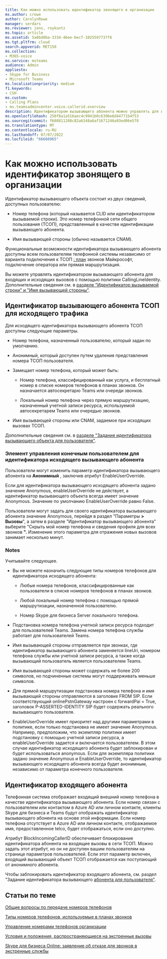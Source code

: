 ```yaml
---
title: Как можно использовать идентификатор звонящего в организации
ms.author: crowe
author: CarolynRowe
manager: serdars
ms.reviewer: jens, roykuntz
ms.topic: article
ms.assetid: 5a0bd8ba-3334-46ee-becf-1025597737f6
ms.tgt.pltfrm: cloud
search.appverid: MET150
ms.collection:
- M365-voice
ms.service: msteams
audience: Admin
appliesto:
- Skype for Business
- Microsoft Teams
ms.localizationpriority: medium
f1.keywords:
- CSH
ms.custom:
- Calling Plans
- ms.teamsadmincenter.voice.callerid.overview
description: Идентификатором вызывающего абонента можно управлять для входящих и исходящих вызовов для пользователей телефонной системы с помощью политики, которая называется CallingLineIdentity.
ms.openlocfilehash: 250f8a1a516aec4c9941b0c6396e6d44771b4f53
ms.sourcegitcommit: f608811288c82a6348a6af1671246a93ed06e578
ms.translationtype: MT
ms.contentlocale: ru-RU
ms.lasthandoff: 07/07/2022
ms.locfileid: "66660965"
---
```

# <a name="how-can-caller-id-be-used-in-your-organization"></a>Как можно использовать идентификатор звонящего в организации

Идентификатор вызывающего объекта состоит из двух сведений, доступных пользователю:

- Номер телефона (который называется CLID или идентификатором вызываемой строки). Это номер телефонной сети общего пользования (ТСОП), представленный в качестве идентификации вызывающего абонента.

- Имя вызывающей стороны (обычно называется CNAM). 
  
Функциональные возможности идентификатора вызывающего абонента доступны всем пользователям телефонной системы независимо от варианта подключения к ТСОП [: план](pstn-connectivity.md) звонков Майкрософт, подключение оператора или прямая маршрутизация. 
  
Вы можете управлять идентификатором вызывающего абонента для входящих и исходящих вызовов с помощью политики CallingLineIdentity. Дополнительные сведения см. в [разделе "Идентификатор вызываемой строки" и "Имя вызывающей стороны"](more-about-calling-line-id-and-calling-party-name.md).

  
## <a name="outbound-pstn-caller-id"></a>Идентификатор вызывающего абонента ТСОП для исходящего трафика

Для исходящего идентификатора вызывающего абонента ТСОП доступны следующие параметры. 
  
- Номер телефона, назначенный пользователю, который задан по умолчанию.

- Анонимный, который доступен путем удаления представления номера ТСОП пользователя. 

- Замещает номер телефона, который может быть:

  - Номер телефона, классифицированный как услуга, и бесплатный номер в списке номеров телефонов в планах звонков. Он назначается автосекретарю Teams или очереди звонков.

  - Локальный номер телефона через прямую маршрутизацию, назначенный учетной записи ресурса, используемой автосекретарем Teams или очередью звонков. 

- Имя вызывающей стороны или CNAM, задаемое при исходящих вызовах ТСОП.  
    
Дополнительные сведения см. в [разделе "Задание идентификатора вызывающего объекта для пользователя"](./set-the-caller-id-for-a-user.md).
  
### <a name="end-user-control-of-outbound-caller-id"></a>Элемент управления конечным пользователем для идентификатора исходящего вызывающего абонента

Пользователи могут изменить параметр идентификатора вызывающего абонента на **Анонимный** , заключив атрибут EnableUserOverride. 

Если для идентификатора вызывающего исходящего абонента задано значение Anonymous, enableUserOverride не действует, а идентификатор вызывающего объекта всегда имеет значение Anonymous. Значение по умолчанию EnableUserOverride равно False.

Пользователи могут задать для своего идентификатора вызывающего абонента значение Anonymous, перейдя в раздел "Параметры **> Вызовы**", а затем в разделе "Идентификатор вызывающего абонента" выберите "Скрыть мой номер телефона и сведения профиля для всех звонков **".** Изменение этого параметра для отражения новых вызовов занимает несколько минут. 

### <a name="notes"></a>Notes

Учитывайте следующее.

- Вы не можете назначить следующие типы номеров телефонов для идентификатора исходящего абонента:

  - Любые номера телефонов, классифицированные как пользователи в списке номеров телефонов в планах звонков.

  - Любой локальный номер телефона с помощью прямой маршрутизации, назначенной пользователю.

  - Номер Skype для бизнеса Server локального телефона.

- Подстановка номера телефона учетной записи ресурса подходит для пользователей Teams. Замена номера телефона службы работает для пользователей Teams.

- Имя вызывающей стороны отправляется при звонках, где идентификатор вызывающего абонента заменяется lineUri, номером телефона службы или учетной записи ресурса, а также когда вызывающий пользователь является пользователем Teams.

- Имя вызывающей стороны может содержать не более 200 символов, но подчиненные системы могут поддерживать меньше символов.

- Для прямой маршрутизации подстановка номера телефона и имя вызывающей стороны отправляются в заголовке FROM SIP. Если соответствующий onlinePstnGateway настроен с forwardPai = True, заголовок P-ASSERTED-IDENTITY SIP будет содержать реального вызывающего пользователя.

- EnableUserOverride имеет приоритет над другими параметрами в политике, если только подстановка не имеет значение Anonymous. Например, предположим, что экземпляр политики имеет подстановку с помощью учетной записи ресурса, а enableUserOverride задается и включается пользователем. В этом случае идентификатор исходящего абонента будет заблокирован и будет использоваться anonymous. Если для экземпляра политики задано значение Anonymous и EnableUserOverride, то идентификатор вызывающего исходящего абонента всегда будет анонимным, независимо от параметра конечного пользователя.

   
## <a name="inbound-caller-id"></a>Идентификатор входящего абонента

Телефонная система отображает входящий внешний номер телефона в качестве идентификатора вызывающего абонента. Если номер связан с пользователем или контактом в Azure AD или личном контакте, клиенты Skype для бизнеса и Teams будут отображать идентификатор вызывающего абонента на основе этой информации. Если номер телефона отсутствует в Azure AD или личном контакте, отображаемое имя, предоставленное telco, будет отображаться, если оно доступно.

Атрибут BlockIncomingCallerID обеспечивает блокирование идентификатора абонента на входящие вызовы в сети ТСОП. Можно задать этот атрибут, но он не доступен вашим пользователям на странице параметров пользователей. Если этот параметр включен, входящий вызывающий объект ТСОП отображается как поступающий от анонимного абонента.
  
Чтобы заблокировать идентификатор входящего абонента, см. раздел "Задание идентификатора вызывающего [абонента для пользователя"](./set-the-caller-id-for-a-user.md).
  
## <a name="related-topics"></a>Статьи по теме
[Общие вопросы по передаче номеров телефонов](./phone-number-calling-plans/port-order-overview.md)

[Типы номеров телефонов, используемые в планах звонков](./different-kinds-of-phone-numbers-used-for-calling-plans.md)

[Управление номерами телефонов организации](/microsoftteams/manage-phone-numbers-for-your-organization)

[Условия и положения, распространяющиеся на экстренные вызовы](./emergency-calling-terms-and-conditions.md)

[Skype для бизнеса Online: заявление об отказе для звонков в экстренные службы](https://github.com/MicrosoftDocs/OfficeDocs-SkypeForBusiness/blob/live/Teams/downloads/emergency-calling/emergency-calling-label-(en-us)-(v.1.0).zip?raw=true)

  

